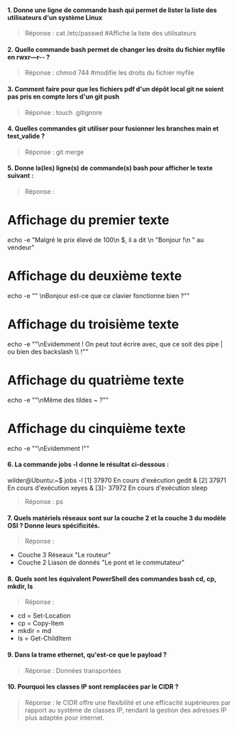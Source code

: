 
#### 1. Donne une ligne de commande bash qui permet de lister la liste des utilisateurs d'un système Linux
> Réponse : cat /etc/passwd #Affiche la liste des utilisateurs

#### 2. Quelle commande bash permet de changer les droits du fichier myfile en rwxr—r-- ?
> Réponse : chmod 744 #modifie les droits du fichier myfile

#### 3. Comment faire pour que les fichiers pdf d'un dépôt local git ne soient pas pris en compte lors d'un git push
> Réponse : touch .gitignore 

#### 4. Quelles commandes git utiliser pour fusionner les branches main et test_valide ?
> Réponse : git merge

#### 5. Donne la(les) ligne(s) de commande(s) bash pour afficher le texte suivant :

> Réponse : 
# Affichage du premier texte
echo -e "Malgré le prix élevé de 100\n $, il a dit \n "Bonjour !\n " au vendeur"

# Affichage du deuxième texte
echo -e "\" \nBonjour est-ce que ce clavier fonctionne bien ?\""

# Affichage du troisième texte
echo -e "\"\nEvidemment ! On peut tout écrire avec, que ce soit des pipe | ou bien des backslash \\\\ !\""

# Affichage du quatrième texte
echo -e "\"\nMême des tildes ~ ?\""

# Affichage du cinquième texte
echo -e "\"\nEvidemment !\""

#### 6. La commande jobs -l donne le résultat ci-dessous :
wilder@Ubuntu:~$ jobs -l
[1]  37970 En cours d'exécution   gedit &
[2]  37971 En cours d'exécution   xeyes &
[3]- 37972 En cours d'exécution   sleep
> Réponse : ps

#### 7. Quels matériels réseaux sont sur la couche 2 et la couche 3 du modèle OSI ? Donne leurs spécificités.
> Réponse :
 - Couche 3 Réseaux "Le routeur" 
 - Couche 2 Liason de donnés "Le pont et le commutateur"  

#### 8. Quels sont les équivalent PowerShell des commandes bash cd, cp, mkdir, ls
> Réponse : 
- cd = Set-Location 
- cp = Copy-Item 
- mkdir = md 
- ls = Get-ChildItem

#### 9. Dans la trame ethernet, qu'est-ce que le payload ?
> Réponse : Données transportées 

#### 10.  Pourquoi les classes IP sont remplacées par le CIDR ?
> Réponse : le CIDR offre une flexibilité et une efficacité supérieures par rapport au système de classes IP, rendant la gestion des adresses IP plus adaptée pour internet. 
